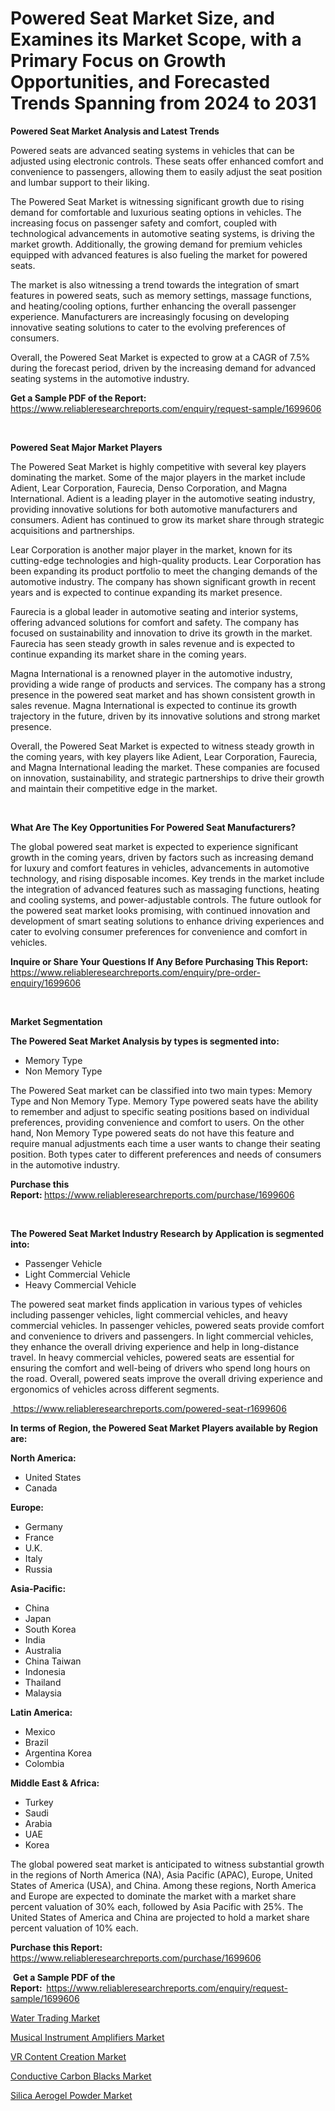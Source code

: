 <p><h1>Powered Seat Market Size, and Examines its Market Scope, with a Primary Focus on Growth Opportunities, and Forecasted Trends Spanning from 2024 to 2031</h1></p><p><strong>Powered Seat Market Analysis and Latest Trends</strong></p>
<p><p>Powered seats are advanced seating systems in vehicles that can be adjusted using electronic controls. These seats offer enhanced comfort and convenience to passengers, allowing them to easily adjust the seat position and lumbar support to their liking.</p><p>The Powered Seat Market is witnessing significant growth due to rising demand for comfortable and luxurious seating options in vehicles. The increasing focus on passenger safety and comfort, coupled with technological advancements in automotive seating systems, is driving the market growth. Additionally, the growing demand for premium vehicles equipped with advanced features is also fueling the market for powered seats.</p><p>The market is also witnessing a trend towards the integration of smart features in powered seats, such as memory settings, massage functions, and heating/cooling options, further enhancing the overall passenger experience. Manufacturers are increasingly focusing on developing innovative seating solutions to cater to the evolving preferences of consumers.</p><p>Overall, the Powered Seat Market is expected to grow at a CAGR of 7.5% during the forecast period, driven by the increasing demand for advanced seating systems in the automotive industry.</p></p>
<p><strong>Get a Sample PDF of the Report:&nbsp;</strong> <a href="https://www.reliableresearchreports.com/enquiry/request-sample/1699606">https://www.reliableresearchreports.com/enquiry/request-sample/1699606</a></p>
<p>&nbsp;</p>
<p><strong>Powered Seat Major Market Players</strong></p>
<p><p>The Powered Seat Market is highly competitive with several key players dominating the market. Some of the major players in the market include Adient, Lear Corporation, Faurecia, Denso Corporation, and Magna International. Adient is a leading player in the automotive seating industry, providing innovative solutions for both automotive manufacturers and consumers. Adient has continued to grow its market share through strategic acquisitions and partnerships.</p><p>Lear Corporation is another major player in the market, known for its cutting-edge technologies and high-quality products. Lear Corporation has been expanding its product portfolio to meet the changing demands of the automotive industry. The company has shown significant growth in recent years and is expected to continue expanding its market presence.</p><p>Faurecia is a global leader in automotive seating and interior systems, offering advanced solutions for comfort and safety. The company has focused on sustainability and innovation to drive its growth in the market. Faurecia has seen steady growth in sales revenue and is expected to continue expanding its market share in the coming years.</p><p>Magna International is a renowned player in the automotive industry, providing a wide range of products and services. The company has a strong presence in the powered seat market and has shown consistent growth in sales revenue. Magna International is expected to continue its growth trajectory in the future, driven by its innovative solutions and strong market presence.</p><p>Overall, the Powered Seat Market is expected to witness steady growth in the coming years, with key players like Adient, Lear Corporation, Faurecia, and Magna International leading the market. These companies are focused on innovation, sustainability, and strategic partnerships to drive their growth and maintain their competitive edge in the market.</p></p>
<p>&nbsp;</p>
<p><strong>What Are The Key Opportunities For Powered Seat Manufacturers?</strong></p>
<p><p>The global powered seat market is expected to experience significant growth in the coming years, driven by factors such as increasing demand for luxury and comfort features in vehicles, advancements in automotive technology, and rising disposable incomes. Key trends in the market include the integration of advanced features such as massaging functions, heating and cooling systems, and power-adjustable controls. The future outlook for the powered seat market looks promising, with continued innovation and development of smart seating solutions to enhance driving experiences and cater to evolving consumer preferences for convenience and comfort in vehicles.</p></p>
<p><strong>Inquire or Share Your Questions If Any Before Purchasing This Report:</strong> <a href="https://www.reliableresearchreports.com/enquiry/pre-order-enquiry/1699606">https://www.reliableresearchreports.com/enquiry/pre-order-enquiry/1699606</a></p>
<p>&nbsp;</p>
<p><strong>Market Segmentation</strong></p>
<p><strong>The Powered Seat Market Analysis by types is segmented into:</strong></p>
<p><ul><li>Memory Type</li><li>Non Memory Type</li></ul></p>
<p><p>The Powered Seat market can be classified into two main types: Memory Type and Non Memory Type. Memory Type powered seats have the ability to remember and adjust to specific seating positions based on individual preferences, providing convenience and comfort to users. On the other hand, Non Memory Type powered seats do not have this feature and require manual adjustments each time a user wants to change their seating position. Both types cater to different preferences and needs of consumers in the automotive industry.</p></p>
<p><strong>Purchase this Report:&nbsp;</strong><a href="https://www.reliableresearchreports.com/purchase/1699606">https://www.reliableresearchreports.com/purchase/1699606</a></p>
<p>&nbsp;</p>
<p><strong>The Powered Seat Market Industry Research by Application is segmented into:</strong></p>
<p><ul><li>Passenger Vehicle</li><li>Light Commercial Vehicle</li><li>Heavy Commercial Vehicle</li></ul></p>
<p><p>The powered seat market finds application in various types of vehicles including passenger vehicles, light commercial vehicles, and heavy commercial vehicles. In passenger vehicles, powered seats provide comfort and convenience to drivers and passengers. In light commercial vehicles, they enhance the overall driving experience and help in long-distance travel. In heavy commercial vehicles, powered seats are essential for ensuring the comfort and well-being of drivers who spend long hours on the road. Overall, powered seats improve the overall driving experience and ergonomics of vehicles across different segments.</p></p>
<p><a href="https://www.reliableresearchreports.com/powered-seat-r1699606">&nbsp;https://www.reliableresearchreports.com/powered-seat-r1699606</a></p>
<p><strong>In terms of Region, the Powered Seat Market Players available by Region are:</strong></p>
<p>
    <p> <strong> North America: </strong>
        <ul>
            <li>United States</li>
            <li>Canada</li>
        </ul>
        </p> 
    <p> <strong> Europe: </strong>
        <ul>
            <li>Germany</li>
            <li>France</li>
            <li>U.K.</li>
            <li>Italy</li>
            <li>Russia</li>
        </ul>
        </p> 
    <p> <strong> Asia-Pacific: </strong>
        <ul>
            <li>China</li>
            <li>Japan</li>
            <li>South Korea</li>
            <li>India</li>
            <li>Australia</li>
            <li>China Taiwan</li>
            <li>Indonesia</li>
            <li>Thailand</li>
            <li>Malaysia</li>
        </ul>
        </p> 
    <p> <strong> Latin America: </strong>
        <ul>
            <li>Mexico</li>
            <li>Brazil</li>
            <li>Argentina Korea</li>
            <li>Colombia</li>
        </ul>
        </p> 
    <p> <strong> Middle East & Africa: </strong>
        <ul>
            <li>Turkey</li>
            <li>Saudi</li>
            <li>Arabia</li>
            <li>UAE</li>
            <li>Korea</li>
        </ul>
    </p>
    </p>
<p><p>The global powered seat market is anticipated to witness substantial growth in the regions of North America (NA), Asia Pacific (APAC), Europe, United States of America (USA), and China. Among these regions, North America and Europe are expected to dominate the market with a market share percent valuation of 30% each, followed by Asia Pacific with 25%. The United States of America and China are projected to hold a market share percent valuation of 10% each.</p></p>
<p><strong>Purchase this Report: </strong><a href="https://www.reliableresearchreports.com/purchase/1699606">https://www.reliableresearchreports.com/purchase/1699606</a></p>
<p>&nbsp;<strong>Get a Sample PDF of the Report:&nbsp;&nbsp;</strong><a href="https://www.reliableresearchreports.com/enquiry/request-sample/1699606">https://www.reliableresearchreports.com/enquiry/request-sample/1699606</a></p>
<p><strong></strong></p>
<p><p><a href="https://www.linkedin.com/pulse/water-trading-market-insight-trends-growth-forecasted-from-e9emc">Water Trading Market</a></p><p><a href="https://issuu.com/reportprime-2/docs/musical-instrument-amplifiers-market-size-2030.ppt">Musical Instrument Amplifiers Market</a></p><p><a href="https://www.linkedin.com/pulse/vr-content-creation-market-exploring-share-trends-future-growth-lsq2c">VR Content Creation Market</a></p><p><a href="https://github.com/ElmoRunolfsson2023/Market-Research-Report-List-1/blob/main/conductive-carbon-blacks-market.md">Conductive Carbon Blacks Market</a></p><p><a href="https://github.com/NorbertYates/Market-Research-Report-List-5/blob/main/silica-aerogel-powder-market.md">Silica Aerogel Powder Market</a></p></p>